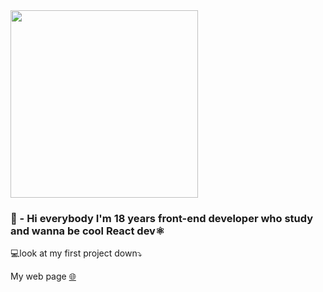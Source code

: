 
<img src="https://reactapp.ir/wp-content/uploads/reactjs.jpg" style="width:300px;">

<h3>🎨 - Hi everybody I'm 18 years front-end developer who study and wanna be cool React dev⚛️</h3>
<p>💻look at my first project down⤵️</p>
<p>My web page <a href="https://stahniuk-dev.github.io/production/index.html">🌐</a></p>

